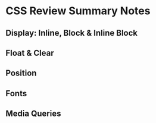 # CSS Review Summary Notes

## Display: Inline, Block & Inline Block

## Float & Clear

## Position

## Fonts

## Media Queries
